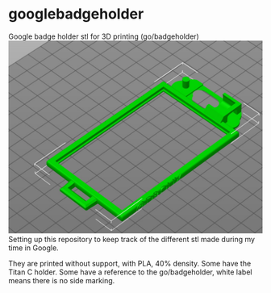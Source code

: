 # googlebadgeholder
Google badge holder stl for 3D printing (go/badgeholder)
![badge holder](https://github.com/da4throux/googlebadgeholder/blob/main/BH%202.0%20Titan%20C.jpg)
Setting up this repository to keep track of the different stl made during my time in Google.

They are printed without support, with PLA, 40% density. Some have the Titan C holder. Some have a reference to the go/badgeholder, white label means there is no side marking.

